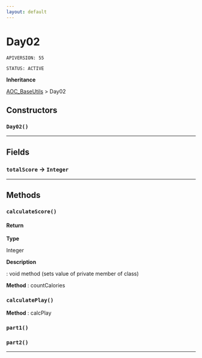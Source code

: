 ```yaml
---
layout: default
---
```

# Day02

`APIVERSION: 55`

`STATUS: ACTIVE`

**Inheritance**

[AOC_BaseUtils](./AOC_BaseUtils.md)
 &gt; 
Day02

## Constructors
### `Day02()`
---
## Fields

### `totalScore` → `Integer`


---
## Methods
### `calculateScore()`
#### Return

**Type**

Integer

**Description**

: void method (sets value of private member of class)


**Method** : countCalories

### `calculatePlay()`

**Method** : calcPlay

### `part1()`
### `part2()`
---
